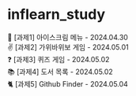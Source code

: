 # inflearn_study

🍦 [과제1] 아이스크림 메뉴 - 2024.04.30 <br>
✌ [과제2] 가위바위보 게임 - 2024.05.01 <br>
❓ [과제3] 퀴즈 게임 - 2024.05.02 <br>
📚 [과제4] 도서 목록 - 2024.05.02 <br>
🐈 [과제5] Github Finder - 2024.05.04
